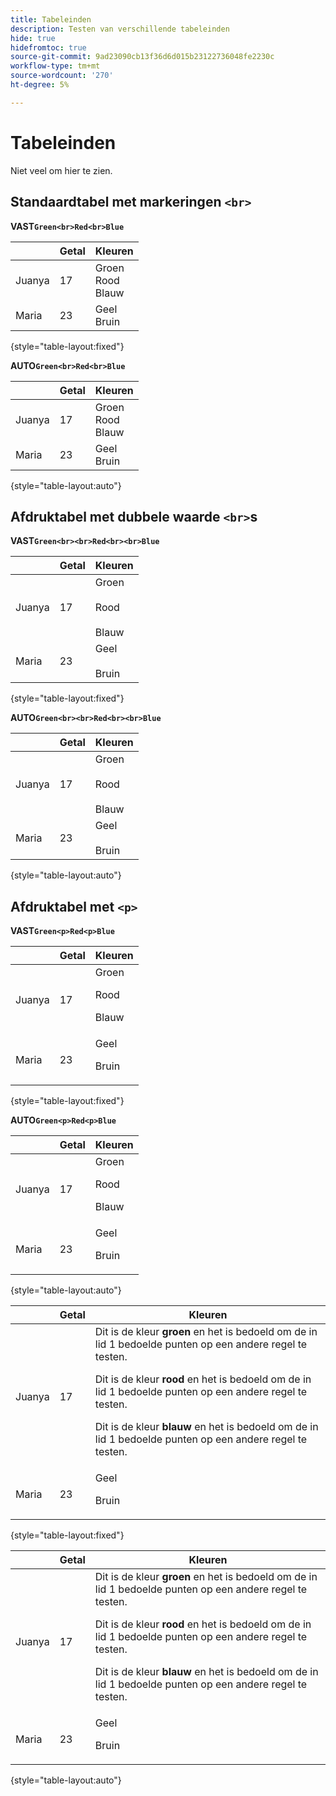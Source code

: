```yaml
---
title: Tabeleinden
description: Testen van verschillende tabeleinden
hide: true
hidefromtoc: true
source-git-commit: 9ad23090cb13f36d6d015b23122736048fe2230c
workflow-type: tm+mt
source-wordcount: '270'
ht-degree: 5%

---
```


# Tabeleinden

Niet veel om hier te zien.

## Standaardtabel met markeringen `<br>`

**VAST`Green<br>Red<br>Blue`**

|  | Getal | Kleuren |
|---|---|---|
| Juanya | 17 | Groen<br>Rood<br>Blauw |
| Maria | 23 | Geel<br>Bruin |

{style="table-layout:fixed"}

**AUTO`Green<br>Red<br>Blue`**

|  | Getal | Kleuren |
|---|---|---|
| Juanya | 17 | Groen<br>Rood<br>Blauw |
| Maria | 23 | Geel<br>Bruin |

{style="table-layout:auto"}

## Afdruktabel met dubbele waarde `<br>`s

**VAST`Green<br><br>Red<br><br>Blue`**

|  | Getal | Kleuren |
|---|---|---|
| Juanya | 17 | Groen<br><br>Rood<br><br>Blauw |
| Maria | 23 | Geel<br><br>Bruin |

{style="table-layout:fixed"}

**AUTO`Green<br><br>Red<br><br>Blue`**

|  | Getal | Kleuren |
|---|---|---|
| Juanya | 17 | Groen<br><br>Rood<br><br>Blauw |
| Maria | 23 | Geel<br><br>Bruin |

{style="table-layout:auto"}

## Afdruktabel met `<p>`

**VAST`Green<p>Red<p>Blue`**

|  | Getal | Kleuren |
|---|---|---|
| Juanya | 17 | Groen<p>Rood<p>Blauw |
| Maria | 23 | Geel<p>Bruin |

{style="table-layout:fixed"}

**AUTO`Green<p>Red<p>Blue`**

|  | Getal | Kleuren |
|---|---|---|
| Juanya | 17 | Groen<p>Rood<p>Blauw |
| Maria | 23 | Geel<p>Bruin |

{style="table-layout:auto"}

|  | Getal | Kleuren |
|---|---|---|
| Juanya | 17 | Dit is de kleur **groen** en het is bedoeld om de in lid 1 bedoelde punten op een andere regel te testen. <p>Dit is de kleur **rood** en het is bedoeld om de in lid 1 bedoelde punten op een andere regel te testen. <p>Dit is de kleur **blauw** en het is bedoeld om de in lid 1 bedoelde punten op een andere regel te testen. |
| Maria | 23 | Geel<p>Bruin |

{style="table-layout:fixed"}

|  | Getal | Kleuren |
|---|---|---|
| Juanya | 17 | Dit is de kleur **groen** en het is bedoeld om de in lid 1 bedoelde punten op een andere regel te testen. <p>Dit is de kleur **rood** en het is bedoeld om de in lid 1 bedoelde punten op een andere regel te testen. <p>Dit is de kleur **blauw** en het is bedoeld om de in lid 1 bedoelde punten op een andere regel te testen. |
| Maria | 23 | Geel<p>Bruin |

{style="table-layout:auto"}

